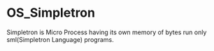 # OS_Simpletron
Simpletron is Micro Process having its own memory of bytes run only sml(Simpletron Language) programs.
